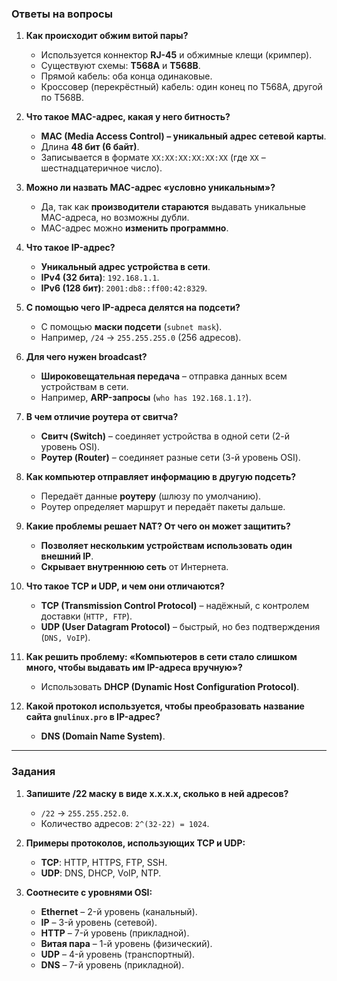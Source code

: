 ### **Ответы на вопросы**  

1. **Как происходит обжим витой пары?**  
   - Используется коннектор **RJ-45** и обжимные клещи (кримпер).  
   - Существуют схемы: **T568A** и **T568B**.  
   - Прямой кабель: оба конца одинаковые.  
   - Кроссовер (перекрёстный) кабель: один конец по T568A, другой по T568B.  

2. **Что такое MAC-адрес, какая у него битность?**  
   - **MAC (Media Access Control) – уникальный адрес сетевой карты**.  
   - Длина **48 бит (6 байт)**.  
   - Записывается в формате `XX:XX:XX:XX:XX:XX` (где `XX` – шестнадцатеричное число).  

3. **Можно ли назвать MAC-адрес «условно уникальным»?**  
   - Да, так как **производители стараются** выдавать уникальные MAC-адреса, но возможны дубли.  
   - MAC-адрес можно **изменить программно**.  

4. **Что такое IP-адрес?**  
   - **Уникальный адрес устройства в сети**.  
   - **IPv4 (32 бита)**: `192.168.1.1`.  
   - **IPv6 (128 бит)**: `2001:db8::ff00:42:8329`.  

5. **С помощью чего IP-адреса делятся на подсети?**  
   - С помощью **маски подсети** (`subnet mask`).  
   - Например, `/24` → `255.255.255.0` (256 адресов).  

6. **Для чего нужен broadcast?**  
   - **Широковещательная передача** – отправка данных всем устройствам в сети.  
   - Например, **ARP-запросы** (`who has 192.168.1.1?`).  

7. **В чем отличие роутера от свитча?**  
   - **Свитч (Switch)** – соединяет устройства в одной сети (2-й уровень OSI).  
   - **Роутер (Router)** – соединяет разные сети (3-й уровень OSI).  

8. **Как компьютер отправляет информацию в другую подсеть?**  
   - Передаёт данные **роутеру** (шлюзу по умолчанию).  
   - Роутер определяет маршрут и передаёт пакеты дальше.  

9. **Какие проблемы решает NAT? От чего он может защитить?**  
   - **Позволяет нескольким устройствам использовать один внешний IP**.  
   - **Скрывает внутреннюю сеть** от Интернета.  

10. **Что такое TCP и UDP, и чем они отличаются?**  
    - **TCP (Transmission Control Protocol)** – надёжный, с контролем доставки (`HTTP, FTP`).  
    - **UDP (User Datagram Protocol)** – быстрый, но без подтверждения (`DNS, VoIP`).  

11. **Как решить проблему: «Компьютеров в сети стало слишком много, чтобы выдавать им IP-адреса вручную»?**  
    - Использовать **DHCP (Dynamic Host Configuration Protocol)**.  

12. **Какой протокол используется, чтобы преобразовать название сайта `gnulinux.pro` в IP-адрес?**  
    - **DNS (Domain Name System)**.  

---

### **Задания**  

1. **Запишите /22 маску в виде x.x.x.x, сколько в ней адресов?**  
   - `/22` → `255.255.252.0`.  
   - Количество адресов: `2^(32-22) = 1024`.  

2. **Примеры протоколов, использующих TCP и UDP:**  
   - **TCP**: HTTP, HTTPS, FTP, SSH.  
   - **UDP**: DNS, DHCP, VoIP, NTP.  

3. **Соотнесите с уровнями OSI:**  
   - **Ethernet** – 2-й уровень (канальный).  
   - **IP** – 3-й уровень (сетевой).  
   - **HTTP** – 7-й уровень (прикладной).  
   - **Витая пара** – 1-й уровень (физический).  
   - **UDP** – 4-й уровень (транспортный).  
   - **DNS** – 7-й уровень (прикладной).